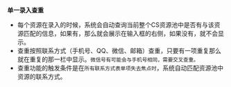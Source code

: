 **单一录入查重**

- 每个资源在录入的时候，系统会自动查询当前整个CS资源池中是否有与该资源匹配的信息，如果有，那么就会展示在输入框的右侧，如果没有，就不会显示。
- 查重按照联系方式（手机号、QQ、微信、邮箱）查重，只要有一项重复那么就在重复的那一栏中显示。`微信号有可能会与手机号相同，需要交叉查重。`
- 查重功能的触发条件是在`所有联系方式表单项失去焦点时`，系统自动匹配资源池中资源的联系方式。